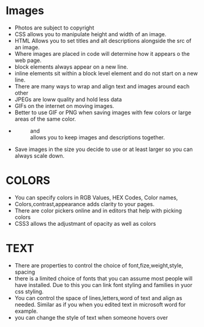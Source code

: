 # Images #
- Photos are subject to copyright
- CSS allows you to manipulate height and width of an image.
- HTML Allows you to set titles and alt descriptions alongside the src of an image.
- Where images are placed in code will determine how it appears o the web page.
- block elements always appear on a new line.
- inline elements sit within a block level element and do not start on a new line.
- There are many ways to wrap and align text and images around each other
- JPEGs are loww quality and hold less data
- GIFs on the internet on moving images.
- Better to use GIF or PNG when saving images with few colors or large areas of the same color.
- <figure> and <figcaption> allows you to keep images and descriptions together.
- Save images in the size you decide to use or at least larger so you can always scale down.

# COLORS #
- You can specify colors in RGB Values, HEX Codes, Color names,
- Colors,contrast,appearance adds clarity to your pages.
- There are color pickers online and in editors that help with picking colors
- CSS3 allows the adjustmant of opacity as well as colors

# TEXT #

- There are properties to control the choice of font,fize,weight,style, spacing
- there is a limited choice of fonts that you can assume most people will have installed. Due to this you can link font styling and families in yuor css styling.
- You can control the space of lines,letters,word of text and align as needed. Similar as if you when you edited text in microsoft word for example.
- you can change the style of text when someone hovers over